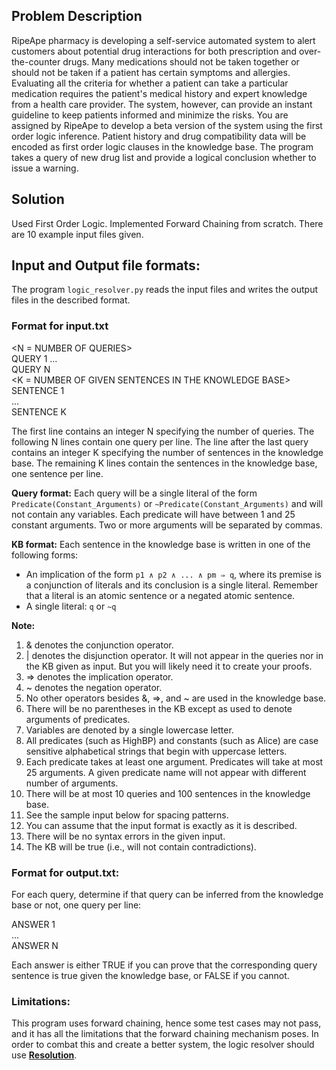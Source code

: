 ## Problem Description
RipeApe pharmacy is developing a self-service automated system to alert customers about potential drug interactions for both prescription and over-the-counter drugs. Many medications should not be taken together or should not be taken if a patient has certain symptoms and allergies. Evaluating all the criteria for whether a patient can take a particular medication requires the patient's medical history and expert knowledge from a health care provider. The system, however, can provide an instant guideline to keep patients informed and minimize the risks.
You are assigned by RipeApe to develop a beta version of the system using the first order logic inference. Patient history and drug compatibility data will be encoded as first order logic clauses in the knowledge base. The program takes a query of new drug list and provide a logical conclusion whether to issue a warning.

## Solution
Used First Order Logic. Implemented Forward Chaining from scratch.
There are 10 example input files given. 

## Input and Output file formats:
The program `logic_resolver.py` reads the input files and writes the output files in the described format.


### Format for input.txt
<N = NUMBER OF QUERIES>   
QUERY 1 
...  
QUERY N  
<K = NUMBER OF GIVEN SENTENCES IN THE KNOWLEDGE BASE>   
SENTENCE 1   
...  
SENTENCE K 
    

  The first line contains an integer N specifying the number of queries. The following N lines contain one query per line. The line after the last query contains an integer K specifying the number of sentences in the knowledge base. The remaining K lines contain the sentences in the knowledge base, one sentence per line.

**Query format:**
Each query will be a single literal of the form `Predicate(Constant_Arguments)` or `~Predicate(Constant_Arguments)` and will not contain any variables. Each predicate will have between 1 and 25 constant arguments. Two or more arguments will be separated by commas.

**KB format:**
Each sentence in the knowledge base is written in one of the following forms:
* An implication of the form `p1 ∧ p2 ∧ ... ∧ pm ⇒ q`, where its premise is a conjunction of literals and its conclusion is a single literal. Remember that a literal is an atomic sentence or a negated atomic sentence.
* A single literal: `q` or `~q`

**Note:**
1. & denotes the conjunction operator.
2. | denotes the disjunction operator. It will not appear in the queries nor in the KB given as input. But you will likely need it to create your proofs.
3. => denotes the implication operator.
4. ~ denotes the negation operator.
5. No other operators besides &, =>, and ~ are used in the knowledge base.
6. There will be no parentheses in the KB except as used to denote arguments of predicates.
7. Variables are denoted by a single lowercase letter.
8. All predicates (such as HighBP) and constants (such as Alice) are case sensitive
alphabetical strings that begin with uppercase letters.
9. Each predicate takes at least one argument. Predicates will take at most 25 arguments. A
given predicate name will not appear with different number of arguments.
10. There will be at most 10 queries and 100 sentences in the knowledge base.
11. See the sample input below for spacing patterns.
12. You can assume that the input format is exactly as it is described.
13. There will be no syntax errors in the given input.
14. The KB will be true (i.e., will not contain contradictions).


### Format for output.txt:
For each query, determine if that query can be inferred from the knowledge base or not, one query per line:  

ANSWER 1  
...   
ANSWER N  

  Each answer is either TRUE if you can prove that the corresponding query sentence is true given the knowledge base, or FALSE if you cannot.


### Limitations:
This program uses forward chaining, hence some test cases may not pass, and it has all the limitations that the forward chaining mechanism poses. In order to combat this and create a better system, the logic resolver should use [**Resolution**](https://en.wikipedia.org/wiki/Resolution_(logic)).
